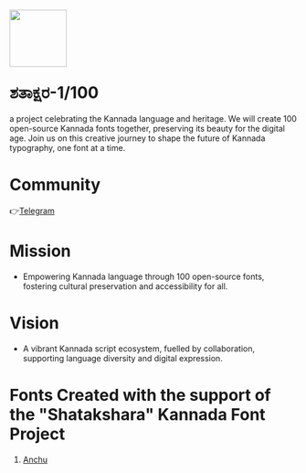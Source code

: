 # <p><img src="https://github.com/imarunck/shatakshara/assets/76737603/42299b07-4c11-4a9f-8e8e-0f79b83ecf9d" width="100" height="100" /></p>ಶತಾಕ್ಷರ-1/100

a project celebrating the Kannada language and heritage. We will create 100 open-source Kannada fonts together, preserving its beauty for the digital age. Join us on this creative journey to shape the future of Kannada typography, one font at a time.

# Community
👉[Telegram](https://telegram.me/shatakshara)

# Mission
* Empowering Kannada language through 100 open-source fonts, fostering cultural preservation and accessibility for all.
  
# Vision
* A vibrant Kannada script ecosystem, fuelled by collaboration, supporting language diversity and digital expression.

# Fonts Created with the support of the "Shatakshara" Kannada Font Project
1. [Anchu](https://github.com/imarunck/anchu)
